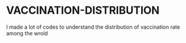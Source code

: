 # VACCINATION-DISTRIBUTION
I made a lot of codes to understand the distribution of vaccination rate among the wrold
